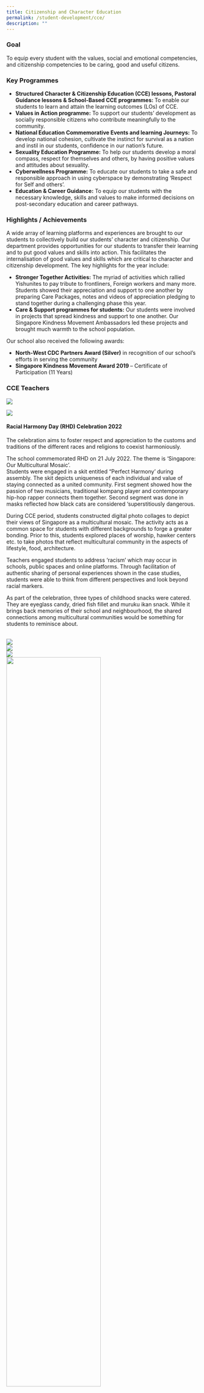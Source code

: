 ```yaml
---
title: Citizenship and Character Education
permalink: /student-development/cce/
description: ""
---
```

### Goal

To equip every student with the values, social and emotional competencies, and citizenship competencies to be caring, good and useful citizens.

### Key Programmes

* <b>Structured Character & Citizenship Education (CCE) lessons, Pastoral Guidance lessons & School-Based CCE programmes: </b>To enable our students to learn and attain the learning outcomes (LOs) of CCE.
* <b>Values in Action programme:</b> To support our students’ development as socially responsible citizens who contribute meaningfully to the community.
* <b>National Education Commemorative Events and learning Journeys:</b> To develop national cohesion, cultivate the instinct for survival as a nation and instil in our students, confidence in our nation’s future.
* <b>Sexuality Education Programme:</b> To help our students develop a moral compass, respect for themselves and others, by having positive values and attitudes about sexuality.
* <b>Cyberwellness Programme:</b> To educate our students to take a safe and responsible approach in using cyberspace by demonstrating ‘Respect for Self and others’.
* <b>Education & Career Guidance:</b> To equip our students with the necessary knowledge, skills and values to make informed decisions on post-secondary education and career pathways.

### Highlights / Achievements

A wide array of learning platforms and experiences are brought to our students to collectively build our students’ character and citizenship. Our department provides opportunities for our students to transfer their learning and to put good values and skills into action. This facilitates the internalisation of good values and skills which are critical to character and citizenship development. The key highlights for the year include:

* <b>Stronger Together Activities:</b> The myriad of activities which rallied Yishunites to pay tribute to frontliners, Foreign workers and many more. Students showed their appreciation and support to one another by preparing Care Packages, notes and videos of appreciation pledging to stand together during a challenging phase this year.
* <b>Care & Support programmes for students:</b> Our students were involved in projects that spread kindness and support to one another. Our Singapore Kindness Movement Ambassadors led these projects and brought much warmth to the school population.

Our school also received the following awards:

* <b>North-West CDC Partners Award (Silver)</b> in recognition of our school’s efforts in serving the community
* <b>Singapore Kindness Movement Award 2019 </b>– Certificate of Participation (11 Years)

### CCE Teachers

![](/images/StudDevelopment/CCE/CCE-1.jpg)

![](/images/StudDevelopment/CCE/CCE-2.jpg)



#### Racial Harmony Day (RHD) Celebration 2022

The celebration aims to foster respect and appreciation to the customs and traditions of the different races and religions to coexist harmoniously.

The school commemorated RHD on 21 July 2022. The theme is ‘Singapore: Our Multicultural Mosaic’.  
Students were engaged in a skit entitled “Perfect Harmony’ during assembly. The skit depicts uniqueness of each individual and value of staying connected as a united community. First segment showed how the passion of two musicians, traditional kompang player and contemporary hip-hop rapper connects them together. Second segment was done in masks reflected how black cats are considered ‘superstitiously dangerous. 

During CCE period, students constructed digital photo collages to depict their views of Singapore as a multicultural mosaic. The activity acts as a common space for students with different backgrounds to forge a greater bonding. Prior to this, students explored places of worship, hawker centers etc. to take photos that reflect multicultural community in the aspects of lifestyle, food, architecture. 

Teachers engaged students to address ‘racism’ which may occur in schools, public spaces and online platforms. Through facilitation of authentic sharing of personal experiences shown in the case studies, students were able to think from different perspectives and look beyond racial markers. 

As part of the celebration, three types of childhood snacks were catered. They are eyeglass candy, dried fish fillet and muruku ikan snack. While it brings back memories of their school and neighbourhood, the shared connections among multicultural communities would be something for students to reminisce about.

<br>
<img src="/images/StudDevelopment/CCE/RHD-1.png" align="center">

<br>
<img src="/images/StudDevelopment/CCE/RHD-2.png" align="center">

<br>
<img src="/images/StudDevelopment/CCE/RHD-3.png" align="center">

<br>
<img src="/images/StudDevelopment/CCE/RHD-4.png" style="width:70%" align="center">

<br>
<img src="/images/StudDevelopment/CCE/RHD-5.png" style="width:70%" align="center">

<br>
<img src="/images/StudDevelopment/CCE/RHD-6.png" style="width:70%" align="center">

<br>
<img src="/images/StudDevelopment/CCE/RHD-7.png" style="width:70%" align="center">



### Total Defence Day (TDD) Commemoration 2022

The commemoration serves to imbue students with commitment to build a cohesive society who is ready to face the future together and to have a collective will to keep Singapore safe and secure. 
    
As a continuation from previous years, the theme “Together We Keep Singapore Strong” encourages students to play a greater role in Total Defence by showing them how they can contribute in small and big ways.

During CCE period, Sec 4 and 5 students presented their VIA Projects which focused on pillars of defense to the Sec 1, 2 and 3 classes. The junior students consolidated their learning and reflections through activities and worksheets designed by their seniors. After the session, PowerPoint slides curated by the Sec 4 and 5 students were screened at the library as part of VIA showcase during all recess timings. Pull-up banners and A3 posters from Singapore Red Cross were displayed in the library as well.

On 15 February 2022, students were presented with the sounding of public warning system (PWS) siren followed by a sharing on what is PWS and its significance, via Zoom in individual classrooms. The TDD video message by Minister for Defence, Dr Ng Eng Hen was screened following that.

Next, lesson on how digital threats impact individuals and the nation was conducted with the use of Straits Times IN TDD edition. Students were also engaged through the screening of SGStory film entitled ‘Missed Calls’, courtesy from Singapore Discovery Centre. The story revolves around a JC1 student, Jeanine who lost her grandfather to Covid-19. The moral of the story encourages students to adopt resilience in overcoming challenges against Covid-19 to emerge stronger as one community.

<br>
<img src="/images/StudDevelopment/CCE/TDD-1.png" align="center">

<br>
<img src="/images/StudDevelopment/CCE/TDD-2.png" align="center">

<br>
<img src="/images/StudDevelopment/CCE/TDD-3.png" align="center">

<br>
<img src="/images/StudDevelopment/CCE/TDD-4.png" align="center">

<br>
<img src="/images/StudDevelopment/CCE/TDD-5.png" align="center">


### Nee Soon Central Well-Wishes Project 2022 @ Nee Soon Central Community Club

The ceremony serves as an encouragement for students to keep up their academic grades, as part of the effort in removing all barriers to learning. Deserving students were selected based on their residency within the Nee Soon Central Constituency. 

On 14 July 2022, a stationery gift set presentation ceremony was held at Function Room 2 of Nee Soon Central Community Club. The Well-Wishes Project is supported by Nee Soon Central CC Welfare Committee. The committee has worked with the school to determine the stationery items needed by students at each level. This ensures that the stationery items selected could meet the needs of the recipients.  

At 4pm, the ceremony started with registration and refreshments. By 4:25pm, all guests were seated. The two student emcees for the day were Aljon Tok from class 3E2 and Ahmad Danish from class 3E5. Mr. Tan, our Vice-Principal, gave his opening address. This is followed by Grassroots Adviser Associate Professor Faishal Ibrahim’s welcome address.  

Next, Associate Professor Faishal Ibrahim presented the gift sets to students, joined by their parents or guardians who were present. The school would like to express our heartfelt thanks to Associate Professor Faishal Ibrahim for making this event possible. As a token of appreciation from the school, Mr. Tan presented a handcrafted wooden pen holder designed and made by our very own Design and Technology teachers and students. The wooden pen holder symbolises the eagerness of Yishunites to learn and lead compassionately. This is in alignment with the collective effort of Yishunites in building a school community of ‘quality mind and caring heart’.  

The presentation ceremony ended with a group photo taking session on stage. 

A video compiling highlights of the event can be found on the Facebook page of Nee Soon Central Constituency or via the link below.

[https://ms-my.facebook.com/NeeSoonCentralCO/videos/well-wishes-project-yishun-secondary-schoolnee-soon-central-cc-recently-organise/459961999012853/](https://ms-my.facebook.com/NeeSoonCentralCO/videos/well-wishes-project-yishun-secondary-schoolnee-soon-central-cc-recently-organise/459961999012853/)


<br>
<img src="/images/StudDevelopment/CCE/NSCWWP-1.png" align="center">

<br>
<img src="/images/StudDevelopment/CCE/NSCWWP-2.png" align="center">

<br>
<img src="/images/StudDevelopment/CCE/NSCWWP-3.png" align="center">

<br>
<img src="/images/StudDevelopment/CCE/NSCWWP-4.png" align="center">

<br>
<img src="/images/StudDevelopment/CCE/NSCWWP-5.png" align="center">

<br>
<img src="/images/StudDevelopment/CCE/NSCWWP-6.png" align="center">

<br>
<img src="/images/StudDevelopment/CCE/NSCWWP-7.png" align="center">

<br>
<img src="/images/StudDevelopment/CCE/NSCWWP-8.png" align="center">


### Secondary 3 NRIC Presentation Ceremony 2022

The ceremony serves to honour and represents privilege of the citizenship. It is to re-affirm our loyalty and allegiance to Singapore.

On 14 July 2022, during CCE period, all Sec 3 students gathered at the school hall to receive their National Registration Identity Card (NRIC). The ceremony started with a briefing on the background information of NRIC. Among the information shared were the security features found on the NRIC, the mystery behind the NRIC number and the changes to the NRIC from its first introduced paper version to the current convenient credit-card sized made from polycarbonate material.  

After which, a video that show the long journey of how a foreign resident, Alexander Alrivers was finally offered citizenship and received his pink NRIC was screened. Students felt emotional for his ‘big’ moment and were touched by his determination.    

Next, Mr. Tay, our Vice-Principal, presented the NRIC for the class monitors and assistant monitors. 
The ceremony ended with the presentation of NRICs by Form Teachers to the students, where students sign on the ICA acknowledgement form after collection. 

Receiving NRIC is an important milestone for Singapore citizens. The citizenship status should not be taken for granted. It is hoped that the experience will be an encouragement for students to play their role well as Singapore citizens, having a deeper understanding and a greater sense of belonging to our nation!

![](/images/StudDevelopment/CCE/NRICP-1.png)

![](/images/StudDevelopment/CCE/NRICP-2.png)

![](/images/StudDevelopment/CCE/NRICP-3.png)

![](/images/StudDevelopment/CCE/NRICP-4.png)

![](/images/StudDevelopment/CCE/NRICP-6.png)

![](/images/StudDevelopment/CCE/NRICP-7.png)

### Photos

![](/images/StudDevelopment/CCE/CCE-3.png)

![](/images/StudDevelopment/CCE/CCE-4.png)

![](/images/StudDevelopment/CCE/CCE-5.png)

![](/images/StudDevelopment/CCE/CCE-6.png)

![](/images/StudDevelopment/CCE/CCE-7.png)